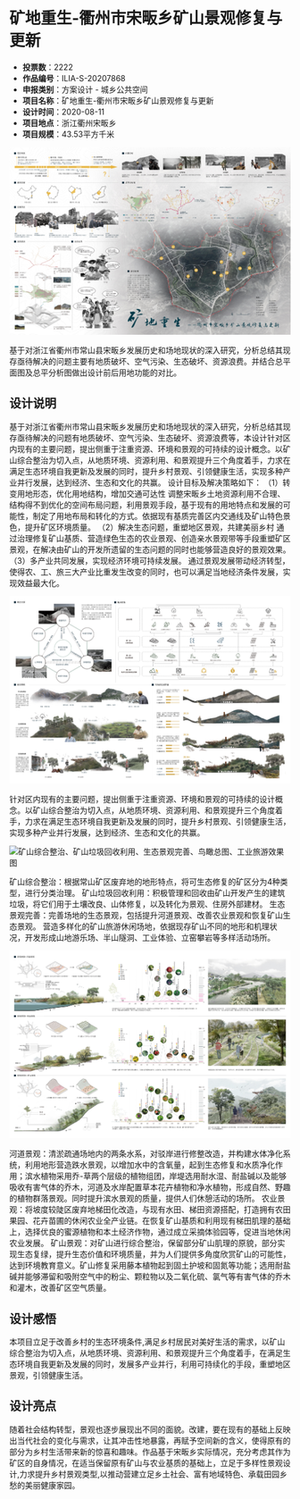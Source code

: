 # 矿地重生-衢州市宋畈乡矿山景观修复与更新 
- **投票数**：2222
- **作品编号**：ILIA-S-20207868
- **申报类别**：方案设计 - 城乡公共空间
- **项目名称**：矿地重生-衢州市宋畈乡矿山景观修复与更新
- **设计时间**：2020-08-11
- **项目地点**：浙江衢州宋畈乡
- **项目规模**：43.53平方千米

![前期分析、人群调研、问题分析、总平面图、总平分析图](a77bff7b91f1b28b935b06665f441d4a.jpg)

基于对浙江省衢州市常山县宋畈乡发展历史和场地现状的深入研究，分析总结其现存亟待解决的问题主要有地质破坏、空气污染、生态破坏、资源浪费。并结合总平面图及总平分析图做出设计前后用地功能的对比。
## 设计说明

基于对浙江省衢州市常山县宋畈乡发展历史和场地现状的深入研究，分析总结其现存亟待解决的问题有地质破坏、空气污染、生态破坏、资源浪费等，本设计针对区内现有的主要问题，提出侧重于注重资源、环境和景观的可持续的设计概念。以矿山综合整治为切入点，从地质环境、资源利用、和景观提升三个角度着手，力求在满足生态环境自我更新及发展的同时，提升乡村景观、引领健康生活，实现多种产业并行发展，达到经济、生态和文化的共赢。
设计目标及解决策略如下：
（1）转变用地形态，优化用地结构，增加交通可达性
调整宋畈乡土地资源利用不合理、结构得不到优化的空间布局问题，利用景观手段，基于现有的用地特点和发展的可能性，制定了用地布局和转化的方式。依据现有基质完善区内交通线及矿山特色景色，提升矿区环境质量。
（2）解决生态问题，重塑地区景观，共建美丽乡村
通过治理修复矿山基质、营造绿色生态的农业景观、创造亲水景观带等手段重塑矿区景观，在解决由矿山的开发所遗留的生态问题的同时也能够营造良好的景观效果。
（3）多产业共同发展，实现经济环境可持续发展。
通过景观发展带动经济转型，使得农、工、旅三大产业比重发生改变的同时，也可以满足当地经济条件发展，实现效益最大化。

![设计概念、解决措施、解决策略、可持续发展期望](bc7fac36da418238b8e2d2a5c8c75913.jpg)

针对区内现有的主要问题，提出侧重于注重资源、环境和景观的可持续的设计概念。以矿山综合整治为切入点，从地质环境、资源利用、和景观提升三个角度着手，力求在满足生态环境自我更新及发展的同时，提升乡村景观、引领健康生活，实现多种产业并行发展，达到经济、生态和文化的共赢。


![矿山综合整治、矿山垃圾回收利用、生态景观完善、鸟瞰总图、工业旅游效果图](d88f65d68f1db9eac79c54562e2f6ad2.jpg)

矿山综合整治：根据常山矿区废弃地的地形特点，将可生态修复的矿区分为4种类型，进行分类治理。
矿山垃圾回收利用：积极管理和回收由矿山开发产生的建筑垃圾，将它们用于土壤改良、山体修复，以及转化为景观、住房外部建材。
生态景观完善：完善场地的生态景观，包括提升河道景观、改善农业景观和恢复矿山生态景观。
营造多样化的矿山旅游休闲场地，依据现存矿山不同的地形和机理状况，开发形成山地游乐场、半山隧洞、工业体验、立窑攀岩等多样活动场所。

![三种景观类型：河道、农业和矿山景观](fdddf5715a69f8762a5a2659fc5a93a0.jpg)

河道景观：清淤疏通场地内的两条水系，对驳岸进行修整改造，并构建水体净化系统，利用地形营造跌水景观，以增加水中的含氧量，起到生态修复和水质净化作用；滨水植物采用乔-草两个层级的植物组团，岸堤选用耐水湿、耐盐碱以及能够吸收有害气体的乔木，河道及水岸配置草本花卉植物和净水植物，形成自然、野趣的植物群落景观。同时提升滨水景观的质量，提供人们休憩活动的场所。
农业景观：将坡度较陡区废弃地梯田化改造，与现有水田、梯田资源搭配，打造拥有农田果园、花卉苗圃的休闲农业全产业链。在恢复矿山基质和利用现有梯田肌理的基础上，选择优良的蜜源植物和本土经济作物，通过成立采摘体验园等，促进当地休闲农业发展。
矿山景观：对矿山进行综合整治，保留部分矿山肌理的原貌，部分实现生态复绿，提升生态价值和环境质量，并为人们提供多角度欣赏矿山的可能性，达到环境教育意义。矿山修复采用藤本植物起到固土护坡和固氮等功能；选用耐盐碱并能够滞留和吸附空气中的粉尘、颗粒物以及二氧化硫、氯气等有害气体的乔木和灌木，改善矿区空气质量。
## 设计感悟

本项目立足于改善乡村的生态环境条件,满足乡村居民对美好生活的需求，以矿山综合整治为切入点，从地质环境、资源利用、和景观提升三个角度着手，在满足生态环境自我更新及发展的同时，发展多产业并行，利用可持续化的手段，重塑地区景观，引领健康生活。
## 设计亮点

随着社会结构转型，景观也逐步展现出不同的面貌。改建，要在现有的基础上反映出当代社会的变化与需求，让其冲击性地暴露，再赋予空间新的含义，使得原有的部分为乡村生活带来新的惊喜和趣味。作品基于宋畈乡实际情况，充分考虑其作为矿区的自身情况，在适当保留原有矿山与农业基质的基础上，立足于多样性景观设计,力求提升乡村景观类型,以推动营建立足乡土社会、富有地域特色、承载田园乡愁的美丽健康家园。
